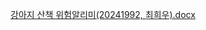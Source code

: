 [강아지 산책 위험알리미(20241992, 최희우).docx](https://github.com/user-attachments/files/17416193/20241992.docx)
